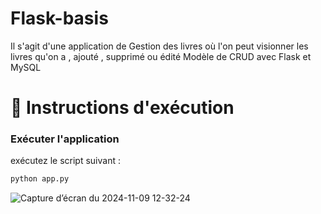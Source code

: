 # Flask-basis
Il s'agit d'une application de Gestion des livres où l'on peut visionner les livres qu'on a , ajouté , supprimé ou édité 
Modèle de CRUD avec Flask et MySQL 

# 🚀 Instructions d'exécution

###  Exécuter l'application

exécutez le script suivant :

```bash
python app.py
```

![Capture d’écran du 2024-11-09 12-32-24](https://github.com/user-attachments/assets/2049f0f5-0421-4d12-92ad-00d38972c7b0)


